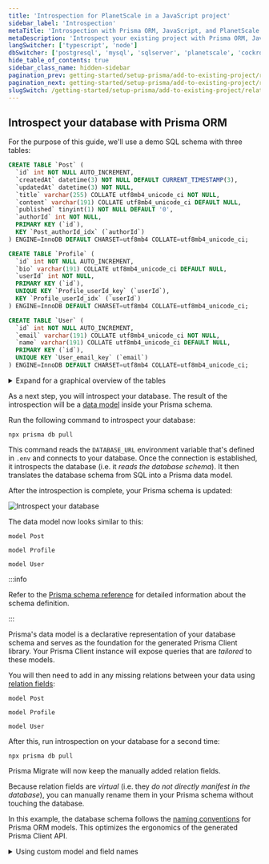 ```yaml
---
title: 'Introspection for PlanetScale in a JavaScript project'
sidebar_label: 'Introspection'
metaTitle: 'Introspection with Prisma ORM, JavaScript, and PlanetScale'
metaDescription: 'Introspect your existing project with Prisma ORM, JavaScript, and PlanetScale'
langSwitcher: ['typescript', 'node']
dbSwitcher: ['postgresql', 'mysql', 'sqlserver', 'planetscale', 'cockroachdb']
hide_table_of_contents: true
sidebar_class_name: hidden-sidebar
pagination_prev: getting-started/setup-prisma/add-to-existing-project/relational-databases/connect-your-database-node-postgresql
pagination_next: getting-started/setup-prisma/add-to-existing-project/relational-databases/baseline-your-database-node-postgresql
slugSwitch: /getting-started/setup-prisma/add-to-existing-project/relational-databases/introspection-
---
```


## Introspect your database with Prisma ORM

For the purpose of this guide, we'll use a demo SQL schema with three tables:

```sql no-lines
CREATE TABLE `Post` (
  `id` int NOT NULL AUTO_INCREMENT,
  `createdAt` datetime(3) NOT NULL DEFAULT CURRENT_TIMESTAMP(3),
  `updatedAt` datetime(3) NOT NULL,
  `title` varchar(255) COLLATE utf8mb4_unicode_ci NOT NULL,
  `content` varchar(191) COLLATE utf8mb4_unicode_ci DEFAULT NULL,
  `published` tinyint(1) NOT NULL DEFAULT '0',
  `authorId` int NOT NULL,
  PRIMARY KEY (`id`),
  KEY `Post_authorId_idx` (`authorId`)
) ENGINE=InnoDB DEFAULT CHARSET=utf8mb4 COLLATE=utf8mb4_unicode_ci;

CREATE TABLE `Profile` (
  `id` int NOT NULL AUTO_INCREMENT,
  `bio` varchar(191) COLLATE utf8mb4_unicode_ci DEFAULT NULL,
  `userId` int NOT NULL,
  PRIMARY KEY (`id`),
  UNIQUE KEY `Profile_userId_key` (`userId`),
  KEY `Profile_userId_idx` (`userId`)
) ENGINE=InnoDB DEFAULT CHARSET=utf8mb4 COLLATE=utf8mb4_unicode_ci;

CREATE TABLE `User` (
  `id` int NOT NULL AUTO_INCREMENT,
  `email` varchar(191) COLLATE utf8mb4_unicode_ci NOT NULL,
  `name` varchar(191) COLLATE utf8mb4_unicode_ci DEFAULT NULL,
  PRIMARY KEY (`id`),
  UNIQUE KEY `User_email_key` (`email`)
) ENGINE=InnoDB DEFAULT CHARSET=utf8mb4 COLLATE=utf8mb4_unicode_ci;
```

<details>
<summary>Expand for a graphical overview of the tables</summary>

**Post**

| Column name | Type           | Primary key | Foreign key | Required | Default            |
| :---------- | :------------- | :---------- | :---------- | :------- | :----------------- |
| `id`        | `int`          | **✔️**      | No          | **✔️**   | _autoincrementing_ |
| `createdAt` | `datetime(3)`  | No          | No          | **✔️**   | `now()`            |
| `updatedAt` | `datetime(3)`  | No          | No          | **✔️**   |                    |
| `title`     | `varchar(255)` | No          | No          | **✔️**   | -                  |
| `content`   | `varchar(191)` | No          | No          | No       | -                  |
| `published` | `tinyint(1)`   | No          | No          | **✔️**   | `false`            |
| `authorId`  | `int`          | No          | No          | **✔️**   | -                  |

**Profile**

| Column name | Type           | Primary key | Foreign key | Required | Default            |
| :---------- | :------------- | :---------- | :---------- | :------- | :----------------- |
| `id`        | `int`          | **✔️**      | No          | **✔️**   | _autoincrementing_ |
| `bio`       | `varchar(191)` | No          | No          | No       | -                  |
| `userId`    | `int`          | No          | No          | **✔️**   | -                  |

**User**

| Column name | Type           | Primary key | Foreign key | Required | Default            |
| :---------- | :------------- | :---------- | :---------- | :------- | :----------------- |
| `id`        | `int`          | **✔️**      | No          | **✔️**   | _autoincrementing_ |
| `name`      | `varchar(191)` | No          | No          | No       | -                  |
| `email`     | `varchar(191)` | No          | No          | **✔️**   | -                  |

</details>

As a next step, you will introspect your database. The result of the introspection will be a [data model](/orm/prisma-schema/data-model/models) inside your Prisma schema.

Run the following command to introspect your database:

```terminal copy
npx prisma db pull
```

This command reads the `DATABASE_URL` environment variable that's defined in `.env` and connects to your database. Once the connection is established, it introspects the database (i.e. it _reads the database schema_). It then translates the database schema from SQL into a Prisma data model.

After the introspection is complete, your Prisma schema is updated:

![Introspect your database](/img/getting-started/prisma-db-pull-generate-schema.png)

The data model now looks similar to this:

```prisma file=prisma/schema.prisma showLineNumbers
model Post

model Profile

model User
```

:::info

Refer to the [Prisma schema reference](/orm/reference/prisma-schema-reference) for detailed information about the schema definition.

:::

Prisma's data model is a declarative representation of your database schema and serves as the foundation for the generated Prisma Client library. Your Prisma Client instance will expose queries that are _tailored_ to these models.

You will then need to add in any missing relations between your data using [relation fields](/orm/prisma-schema/data-model/relations#relation-fields):

```prisma file=prisma/schema.prisma highlight=8,17,27,28;add showLineNumbers
model Post

model Profile

model User
```

After this, run introspection on your database for a second time:

```terminal copy
npx prisma db pull
```

Prisma Migrate will now keep the manually added relation fields.

Because relation fields are _virtual_ (i.e. they _do not directly manifest in the database_), you can manually rename them in your Prisma schema without touching the database.

In this example, the database schema follows the [naming conventions](/orm/reference/prisma-schema-reference#naming-conventions) for Prisma ORM models. This optimizes the ergonomics of the generated Prisma Client API.

<details>
<summary> Using custom model and field names </summary>

Sometimes though, you may want to make additional changes to the names of the columns and tables that are exposed in the Prisma Client API. A common example is to translate _snake_case_ notation which is often used in database schemas into _PascalCase_ and _camelCase_ notations which feel more natural for JavaScript/TypeScript developers.

Assume you obtained the following model from introspection that's based on _snake_case_ notation:

```prisma no-lines
model my_user
```

If you generated a Prisma Client API for this model, it would pick up the _snake_case_ notation in its API:

```ts no-lines
const user = await prisma.my_user.create(,
})
```

If you don't want to use the table and column names from your database in your Prisma Client API, you can configure them with [`@map` and `@@map`](/orm/prisma-schema/data-model/models#mapping-model-names-to-tables-or-collections):

```prisma no-lines
model MyUser
```

With this approach, you can name your model and its fields whatever you like and use the `@map` (for field names) and `@@map` (for models names) to point to the underlying tables and columns. Your Prisma Client API now looks as follows:

```ts no-lines
const user = await prisma.myUser.create(,
})
```

Learn more about this on the [Configuring your Prisma Client API](/orm/prisma-client/setup-and-configuration/custom-model-and-field-names) page.

</details>

